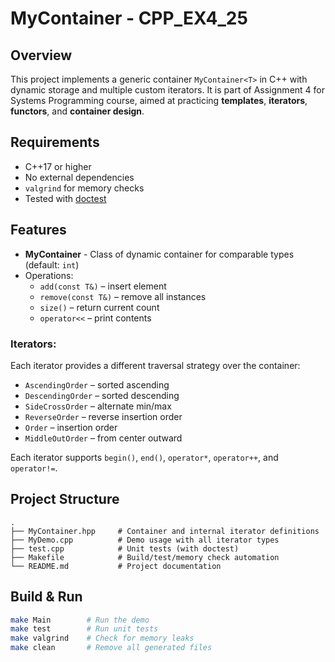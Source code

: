 # MyContainer - CPP_EX4_25

## Overview

This project implements a generic container `MyContainer<T>` in C++ with dynamic storage and multiple custom iterators. It is part of Assignment 4 for Systems Programming course, aimed at practicing **templates**, **iterators**, **functors**, and **container design**.

## Requirements

- C++17 or higher
- No external dependencies
- `valgrind` for memory checks
- Tested with [doctest](https://github.com/doctest/doctest)

## Features

- **MyContainer** - Class of dynamic container for comparable types (default: `int`)
- Operations:
  - `add(const T&)` – insert element
  - `remove(const T&)` – remove all instances
  - `size()` – return current count
  - `operator<<` – print contents

### Iterators:
Each iterator provides a different traversal strategy over the container:
- `AscendingOrder` – sorted ascending
- `DescendingOrder` – sorted descending
- `SideCrossOrder` – alternate min/max
- `ReverseOrder` – reverse insertion order
- `Order` – insertion order
- `MiddleOutOrder` – from center outward

Each iterator supports `begin()`, `end()`, `operator*`, `operator++`, and `operator!=`.

## Project Structure

```
.
├── MyContainer.hpp     # Container and internal iterator definitions
├── MyDemo.cpp          # Demo usage with all iterator types
├── test.cpp            # Unit tests (with doctest)
├── Makefile            # Build/test/memory check automation
└── README.md           # Project documentation
```

## Build & Run

```bash
make Main        # Run the demo
make test        # Run unit tests
make valgrind    # Check for memory leaks
make clean       # Remove all generated files
```